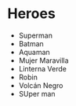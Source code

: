 # Heroes

* Superman
* Batman
* Aquaman
* Mujer Maravilla
* Linterna Verde
* Robin
* Volcán Negro
* SUper man
